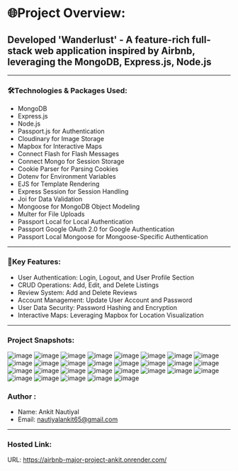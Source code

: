 # 🌐Project Overview:
## Developed 'Wanderlust' - A feature-rich full-stack web application inspired by Airbnb, leveraging the MongoDB, Express.js, Node.js


***
### 🛠️Technologies & Packages Used:
- MongoDB
- Express.js
- Node.js
- Passport.js for Authentication
- Cloudinary for Image Storage
- Mapbox for Interactive Maps
- Connect Flash for Flash Messages
- Connect Mongo for Session Storage
- Cookie Parser for Parsing Cookies
- Dotenv for Environment Variables
- EJS for Template Rendering
- Express Session for Session Handling
- Joi for Data Validation
- Mongoose for MongoDB Object Modeling
- Multer for File Uploads
- Passport Local for Local Authentication
- Passport Google OAuth 2.0 for Google Authentication
- Passport Local Mongoose for Mongoose-Specific Authentication

---

### 🌟Key Features:
- User Authentication: Login, Logout, and User Profile Section
- CRUD Operations: Add, Edit, and Delete Listings
- Review System: Add and Delete Reviews
- Account Management: Update User Account and Password
- User Data Security: Password Hashing and Encryption
- Interactive Maps: Leveraging Mapbox for Location Visualization
---

### Project Snapshots:
![image](https://github.com/user-attachments/assets/d6b39cc2-1b0f-41d6-a991-e4328da88b00)
![image](https://github.com/user-attachments/assets/f689a067-6a35-4ce1-8d4f-5ea9b9cef499)
![image](https://github.com/user-attachments/assets/fefb8088-c75a-4790-94d6-7d0940149775)
![image](https://github.com/user-attachments/assets/cf2c85e3-a58f-4abd-ba8c-57a39f6fac1a)
![image](https://github.com/user-attachments/assets/a68217ef-6fde-414f-84ca-ecb5cfb67bf4)
![image](https://github.com/user-attachments/assets/8dfe2970-76c4-49aa-9280-7dd974f096d0)
![image](https://github.com/user-attachments/assets/8b722f60-c345-4f4a-a2f3-3d6cc412f076)
![image](https://github.com/user-attachments/assets/b3d6976b-2a01-44fa-b018-d227678210ea)
![image](https://github.com/user-attachments/assets/4d21ec6e-f38a-4bb8-809e-43bf582419d0)
![image](https://github.com/user-attachments/assets/91734000-fd1a-4a29-977c-644f983a3bc1)
![image](https://github.com/user-attachments/assets/5caa5071-939e-48c8-90b5-0a7d10fb2ef9)
![image](https://github.com/user-attachments/assets/bc60baec-8c07-4f88-85c7-2c65f0f41617)
![image](https://github.com/user-attachments/assets/4b75e2d9-06cb-44e8-b521-675e9ffcf856)
![image](https://github.com/user-attachments/assets/8081e622-29f9-44b3-bd0b-3c720896fae8)
![image](https://github.com/user-attachments/assets/6f307d8c-965a-4bcc-badd-625b7d253f7a)
![image](https://github.com/user-attachments/assets/46be2b2b-cc1e-43c0-bda6-be6c92a25fd3)
![image](https://github.com/user-attachments/assets/c2639192-659d-4ecd-a0c7-54470d81969e)
![image](https://github.com/user-attachments/assets/1e43aaf3-4b67-465d-9dba-e3fc8d44890f)
![image](https://github.com/user-attachments/assets/0799c4d1-0989-4ff9-8869-7ef972c50ade)
![image](https://github.com/user-attachments/assets/60ea50ae-9ca7-42f2-b0a9-abb8be181f4b)
![image](https://github.com/user-attachments/assets/c90709d5-b6f9-422b-b037-f31483b4426d)
![image](https://github.com/user-attachments/assets/286f27fb-b02c-4a45-9e48-428cc4f0e98a)
![image](https://github.com/user-attachments/assets/d90f6b51-2fa6-40e9-a7b5-9e0e423a6ee8)
![image](https://github.com/user-attachments/assets/a8d3e4e5-219b-4746-bd54-33f234119bd4)
![image](https://github.com/user-attachments/assets/068ab43e-d2ee-4011-bd23-2ebd33f23167)
![image](https://github.com/user-attachments/assets/7a06d56e-200f-433b-a3f7-b3e896c07157)
![image](https://github.com/user-attachments/assets/837b666c-4266-420a-a86f-95e3432359c3)
![image](https://github.com/user-attachments/assets/4abb8fab-6543-4749-934c-42a1fad785b5)
![image](https://github.com/user-attachments/assets/691833e1-225a-4236-90c0-53108d09aae8)


























### Author :
- Name: Ankit Nautiyal
- Email: nautiyalankit65@gmail.com
---
### Hosted Link:
URL: https://airbnb-major-project-ankit.onrender.com/
